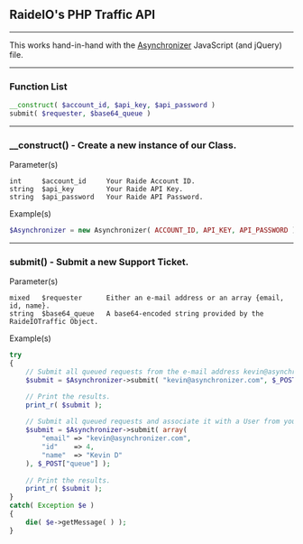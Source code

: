 ## RaideIO's PHP Traffic API

---

This works hand-in-hand with the [Asynchronizer](https://github.com/Asynchronizer/jQuery/) JavaScript (and jQuery) file.

---

### Function List

```php
__construct( $account_id, $api_key, $api_password )
submit( $requester, $base64_queue )
```

---

### __construct() - Create a new instance of our Class.

Parameter(s)

```
int     $account_id     Your Raide Account ID.
string  $api_key        Your Raide API Key.
string  $api_password   Your Raide API Password.
```

Example(s)

```php
$Asynchronizer = new Asynchronizer( ACCOUNT_ID, API_KEY, API_PASSWORD );
```

---

### submit() - Submit a new Support Ticket.

Parameter(s)

```
mixed   $requester      Either an e-mail address or an array {email, id, name}.
string  $base64_queue   A base64-encoded string provided by the RaideIOTraffic Object.
```

Example(s)

```php
try
{
    // Submit all queued requests from the e-mail address kevin@asynchronizer.com
    $submit = $Asynchronizer->submit( "kevin@asynchronizer.com", $_POST["queue"] );

    // Print the results.
    print_r( $submit );
  
    // Submit all queued requests and associate it with a User from your application.
    $submit = $Asynchronizer->submit( array(
        "email" => "kevin@asynchronizer.com",
        "id"    => 4,
        "name"  => "Kevin D"
    ), $_POST["queue"] );
  
    // Print the results.
    print_r( $submit );
}
catch( Exception $e )
{
    die( $e->getMessage( ) );
}
```
